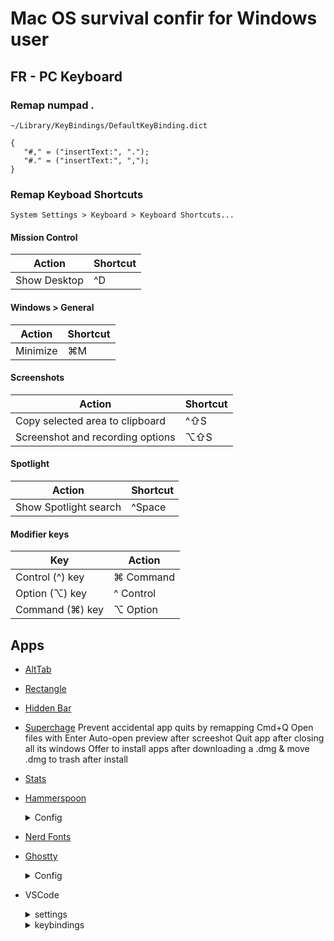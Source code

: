 # Mac OS survival confir for Windows user

## FR - PC Keyboard
### Remap numpad .
`~/Library/KeyBindings/DefaultKeyBinding.dict`
```
{
   "#," = ("insertText:", ".");
   "#." = ("insertText:", ",");
}
```
### Remap Keyboad Shortcuts
`System Settings > Keyboard > Keyboard Shortcuts...`

#### Mission Control
| Action          | Shortcut  |
|-----------------|-----------|
| Show Desktop    | ^D        |

#### Windows > General
| Action          | Shortcut  |
|-----------------|-----------|
| Minimize        | ⌘M        |

#### Screenshots
| Action                           | Shortcut  |
|----------------------------------|-----------|
| Copy selected area to clipboard  | ^⇧S       |
| Screenshot and recording options | ⌥⇧S       |

#### Spotlight
| Action                 | Shortcut  |
|------------------------|-----------|
| Show Spotlight search  | ^Space    |

#### Modifier keys
| Key             | Action    |
|-----------------|-----------|
| Control (^) key | ⌘ Command |
| Option (⌥) key  | ^ Control |
| Command (⌘) key | ⌥ Option  |

## Apps
- [AltTab](https://alt-tab-macos.netlify.app/)
- [Rectangle](https://rectangleapp.com/)
- [Hidden Bar](https://apps.apple.com/us/app/hidden-bar/id1452453066)
- [Superchage](https://sindresorhus.com/supercharge)
  Prevent accidental app quits by remapping Cmd+Q
  Open files with Enter
  Auto-open preview after screeshot
  Quit app after closing all its windows
  Offer to install apps after downloading a .dmg & move .dmg to trash after install
- [Stats](https://mac-stats.com/)
- [Hammerspoon](https://www.hammerspoon.org/)
  <details>
    <summary>Config</summary>
    
    ```
      -[[===================
        Discord menubar icon
      ====================]]--
      local discordIcon = hs.image.imageFromPath(hs.configdir .. "/icons/discord.png"):setSize({w=18, h=18})
      local discordAppName = "Discord"
      local discordApp = hs.application.get(discordAppName)
      local discordMenuBar = hs.menubar.new()
      
      discordMenuBar:setIcon(discordIcon)
      discordMenuBar:autosaveName(discordAppName)
      
      discordMenuBar:setClickCallback(function(mods)
        hs.application.launchOrFocus(discordAppName)
      end)
      
      discordMenuBar:setMenu({
        { title = "Ouvrir Discord", fn = function()
            hs.application.launchOrFocus(discordAppName)
          end
        },
        { title = "Quitter Discord", fn = function()
            discordApp:kill() 
            discordMenuBar:removeFromMenuBar()
          end
        }
      })
      
      local function updateDiscordMenuBar()
        if discordApp and discordApp:isRunning() then
          if not discordMenuBar:isInMenuBar() then
            discordMenuBar:returnToMenuBar()
          end
      
        else
          if discordMenuBar then
            discordMenuBar:removeFromMenuBar()
          end
        end
      end
      
      -- check every minutes
      updateDiscordMenuBar()
      hs.timer.doEvery(60, updateDiscordMenuBar)
    ```
  </details>
- [Nerd Fonts](https://www.nerdfonts.com/)
- [Ghostty](https://ghostty.org/)
  <details>
    <summary>Config</summary>
    
    ```
      theme = catppuccin-mocha
    
      cursor-invert-fg-bg = true
      
      window-padding-x = 8
      
      font-family = Iosevka
      font-size = 16
      font-feature = -liga
      
      copy-on-select = true
      clipboard-trim-trailing-spaces = true
      
      ###############
      # KEYBINDINGS #
      ###############
      
      # Cmd+C → Ctrl+C (cancel)
      keybind = cmd+c=text:\x03
      
      # Cmd+X → Ctrl+X (nano exit)
      keybind = cmd+x=text:\x18
      
      # Cmd+K → Ctrl+K (nano cut line)
      keybind = cmd+k=text:\x0B
      
      # Cmd+U → Ctrl+U (nano uncut)
      keybind = cmd+u=text:\x15
      
      # opt+suppr → Ctrl+W (delete next word)
      keybind = alt+delete=text:\x1bd
      
      # cmd+suppr → Ctrl+K (delete end of line)
      keybind = cmd+delete=text:\x0b
      
      # Splits commands
      keybind = alt+kp_add=new_split:right
      keybind = alt+kp_subtract=new_split:down
      keybind = alt+up=goto_split:up
      keybind = alt+left=goto_split:left
      keybind = alt+down=goto_split:down
      keybind = alt+right=goto_split:right
      keybind = alt+shift+delete=close_surface
    ```
  </details>
- VSCode
  <details>
    <summary>settings</summary>

    ```json
      "editor.fontFamily": "IosevkaTerm Nerd Font, FiraMono Nerd Font",
      "editor.fontLigatures": false,
      "editor.fontSize": 16,
      "editor.lineHeight": 22,
      
      "editor.formatOnSave": true,
    ```
  </details>
  
  <details>
    <summary>keybindings</summary>

    ```json
      [
        {
          "key": "cmd+[Period]",
          "command": "editor.action.commentLine",
          "when": "editorTextFocus && !editorReadonly"
        },
        {
          "key": "shift+cmd+[Period]",
          "command": "editor.action.blockComment",
          "when": "editorTextFocus && !editorReadonly"
        },
        {
          "key": "cmd+d",
          "command": "editor.action.copyLinesDownAction",
          "when": "editorTextFocus && !editorReadonly"
        },
        {
          "key": "cmd+shift+d",
          "command": "editor.action.addSelectionToNextFindMatch",
          "when": "editorFocus"
        },
        {
          "key": "shift+cmd+alt+f",
          "command": "workbench.action.replaceInFiles"
        },
        {
          "key": "cmd+g",
          "command": "workbench.action.gotoLine"
        },
        {
          "key": "cmd+n",
          "command": "explorer.newFile"
        },
        {
          "key": "shift+cmd+n",
          "command": "workbench.action.files.newUntitledFile"
        },
        {
          "key": "shift+cmd+o",
          "command": "revealFileInOS"
        },
        {
          "key": "cmd+r",
          "command": "workbench.action.gotoSymbol",
          "when": "!accessibilityHelpIsShown && !accessibleViewIsShown"
        },
        {
          "key": "cmd+t",
          "command": "workbench.action.terminal.toggleTerminal"
        },
        // Terminal
        {
          "key": "cmd+c",
          "command": "workbench.action.terminal.sendSequence",
          "when": "terminalFocus",
          "args": { "text": "\u0003" }
        }
      ]
    ```
  </details>
